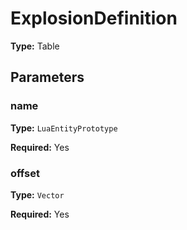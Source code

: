 # ExplosionDefinition

**Type:** Table

## Parameters

### name

**Type:** `LuaEntityPrototype`

**Required:** Yes

### offset

**Type:** `Vector`

**Required:** Yes

